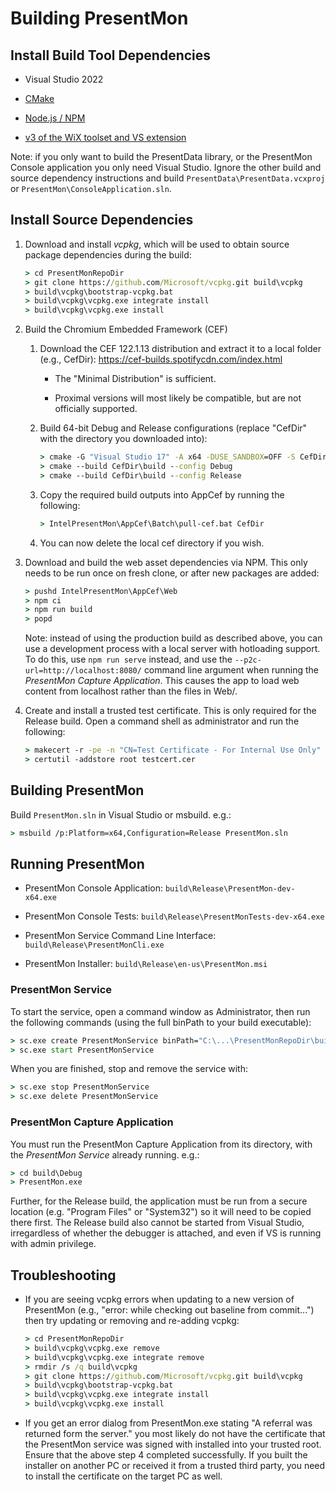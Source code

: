 # Building PresentMon

## Install Build Tool Dependencies

- Visual Studio 2022

- [CMake](https://cmake.org)

- [Node.js / NPM](https://nodejs.org/en/download)

- [v3 of the WiX toolset and VS extension](https://wixtoolset.org/docs/wix3/)

Note: if you only want to build the PresentData library, or the PresentMon Console application
you only need Visual Studio.  Ignore the other build and source dependency instructions and build
`PresentData\PresentData.vcxproj` or `PresentMon\ConsoleApplication.sln`.

## Install Source Dependencies

1. Download and install *vcpkg*, which will be used to obtain source package dependencies during the build:

    ```bat
    > cd PresentMonRepoDir
    > git clone https://github.com/Microsoft/vcpkg.git build\vcpkg
    > build\vcpkg\bootstrap-vcpkg.bat
    > build\vcpkg\vcpkg.exe integrate install
    > build\vcpkg\vcpkg.exe install
    ```

2. Build the Chromium Embedded Framework (CEF)

    1. Download the CEF 122.1.13 distribution and extract it to a local folder (e.g., CefDir): https://cef-builds.spotifycdn.com/index.html

        - The "Minimal Distribution" is sufficient.

        - Proximal versions will most likely be compatible, but are not officially supported.

    2. Build 64-bit Debug and Release configurations (replace "CefDir" with the directory you downloaded into):

        ```bat
        > cmake -G "Visual Studio 17" -A x64 -DUSE_SANDBOX=OFF -S CefDir -B CefDir\build
        > cmake --build CefDir\build --config Debug
        > cmake --build CefDir\build --config Release
        ```

    3. Copy the required build outputs into AppCef by running the following:

        ```bat
        > IntelPresentMon\AppCef\Batch\pull-cef.bat CefDir
        ```

    4. You can now delete the local cef directory if you wish.

3. Download and build the web asset dependencies via NPM.  This only needs to be run once on fresh clone, or after new packages are added:

    ```bat
    > pushd IntelPresentMon\AppCef\Web
    > npm ci
    > npm run build
    > popd
    ```

    Note: instead of using the production build as described above, you can use a development process with a local server with hotloading support.  To do this, use `npm run serve` instead, and use the `--p2c-url=http://localhost:8080/` command line argument when running the *PresentMon Capture Application*.  This causes the app to load web content from localhost rather than the files in Web/.

4. Create and install a trusted test certificate.  This is only required for the Release build.  Open a command shell as administrator and run the following:

    ```bat
    > makecert -r -pe -n "CN=Test Certificate - For Internal Use Only" -ss PrivateCertStore testcert.cer
    > certutil -addstore root testcert.cer
    ```

## Building PresentMon

Build `PresentMon.sln` in Visual Studio or msbuild.  e.g.:

```bat
> msbuild /p:Platform=x64,Configuration=Release PresentMon.sln
```

## Running PresentMon

- PresentMon Console Application: `build\Release\PresentMon-dev-x64.exe`

- PresentMon Console Tests: `build\Release\PresentMonTests-dev-x64.exe`

- PresentMon Service Command Line Interface: `build\Release\PresentMonCli.exe`

- PresentMon Installer: `build\Release\en-us\PresentMon.msi`

### PresentMon Service

To start the service, open a command window as Administrator, then run the following commands (using the full binPath to your build executable):

```bat
> sc.exe create PresentMonService binPath="C:\...\PresentMonRepoDir\build\Release\PresentMonService.exe"
> sc.exe start PresentMonService
```

When you are finished, stop and remove the service with:

```bat
> sc.exe stop PresentMonService
> sc.exe delete PresentMonService
```

### PresentMon Capture Application

You must run the PresentMon Capture Application from its directory, with the *PresentMon Service* already running.  e.g.:

```bat
> cd build\Debug
> PresentMon.exe
```

Further, for the Release build, the application must be run from a secure location (e.g. "Program Files" or "System32") so it will need to be copied there first. The Release build also cannot be started from Visual Studio, irregardless of whether the debugger is attached, and even if VS is running with admin privilege.

## Troubleshooting

- If you are seeing vcpkg errors when updating to a new version of PresentMon (e.g., "error: while checking out baseline from commit...") then try updating or removing and re-adding vcpkg:

    ```bat
    > cd PresentMonRepoDir
    > build\vcpkg\vcpkg.exe remove
    > build\vcpkg\vcpkg.exe integrate remove
    > rmdir /s /q build\vcpkg
    > git clone https://github.com/Microsoft/vcpkg.git build\vcpkg
    > build\vcpkg\bootstrap-vcpkg.bat
    > build\vcpkg\vcpkg.exe integrate install
    > build\vcpkg\vcpkg.exe install
    ```

- If you get an error dialog from PresentMon.exe stating "A referral was returned form the server."
  you most likely do not have the certificate that the PresentMon service was signed with installed
  into your trusted root.  Ensure that the above step 4 completed successfully.  If you built the
  installer on another PC or received it from a trusted third party, you need to install the
  certificate on the target PC as well.
